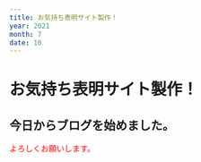 ```yaml
---
title: お気持ち表明サイト製作！
year: 2021
month: 7
date: 10
---
```

# お気持ち表明サイト製作！
## 今日からブログを始めました。
<span style="color:red">よろしくお願いします。</span>